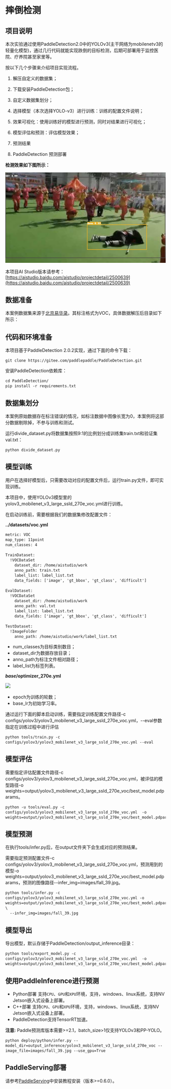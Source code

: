 # 摔倒检测


## 项目说明

本次实验通过使用PaddleDetection2.0中的YOLOv3(主干网络为mobilenetv3的轻量化模型)，通过几行代码就能实现跌倒的目标检测，后期可部署用于监控医院、疗养院甚至家里等。

按以下几个步骤来介绍项目实现流程。

1. 解压自定义的数据集；

2. 下载安装PaddleDetection包；

2. 自定义数据集划分；

4. 选择模型（本次选择YOLO-v3）进行训练：训练的配置文件说明；

5. 效果可视化：使用训练好的模型进行预测，同时对结果进行可视化；

6. 模型评估和预测：评估模型效果；

7. 预测结果

8. PaddleDetection 预测部署

**检测效果如下图所示：**

![](./images/demo.jpeg)

本项目AI Studio版本请参考：[https://aistudio.baidu.com/aistudio/projectdetail/2500639](https://aistudio.baidu.com/aistudio/projectdetail/2500639)


## 数据准备

本案例数据集来源于[北京易华录](https://dev.ehualu.com/dev/home/dataPage/cardDetail?browingNum=810&city=&collectionNum=6&createTime=1591846840000&dataPermission=1&dataSourceName=2019%E5%B9%B4%E4%B8%AD%E5%9B%BD%E5%8D%8E%E5%BD%95%E6%9D%AF%E2%88%99%E6%95%B0%E6%8D%AE%E6%B9%96%E7%AE%97%E6%B3%95%E5%A4%A7%E8%B5%9B%20%E6%B3%A8%E6%84%8F%EF%BC%9A%E6%9C%AC%E6%95%B0%E6%8D%AE%E9%9B%86%E7%94%B1%E5%8C%97%E4%BA%AC%E6%98%93%E5%8D%8E%E5%BD%95%E4%BF%A1%E6%81%AF%E6%8A%80%E6%9C%AF%E8%82%A1%E4%BB%BD%E6%9C%89%E9%99%90%E5%85%AC%E5%8F%B8%E6%8F%90%E4%BE%9B%EF%BC%8C%E4%B8%8D%E5%BE%97%E7%94%A8%E4%BA%8E%E4%BB%BB%E4%BD%95%E5%95%86%E4%B8%9A%E7%94%A8%E9%80%94%E3%80%82&datasFileType=jpg,%E5%85%B6%E4%BB%96&datasFileTypes=jpg&datasFileTypes=%E5%85%B6%E4%BB%96&detailAddr=&district=&downNum=325&flag=1&forwardNum=5&modifyTime=1591846840000&num=2&photoPath=jlAh68%2BOhFw%2BuL2LffGqhA%3D%3D&province=&publisherId=e31315fed7c84a15aab9ac014d9bba4e&publisherName=admin&taskDescribe=%E6%9C%AC%E6%95%B0%E6%8D%AE%E9%9B%86%E4%B8%BB%E8%A6%81%E4%B8%BA%E5%A7%BF%E6%80%81%E6%A3%80%E6%B5%8B-%E4%BA%BA%E4%BD%93%E6%91%94%E5%80%92%E5%A7%BF%E6%80%81%E8%AF%86%E5%88%AB%EF%BC%88%E6%9C%BA%E5%99%A8%E5%AD%A6%E4%B9%A0%EF%BC%89%E6%96%B9%E5%90%91%EF%BC%8C%E4%BB%A5%E6%96%B0%E9%97%BB%E5%9B%BE%E7%89%87%E4%B8%BA%E4%B8%BB%EF%BC%8C%E5%85%B6%E4%B8%AD%E5%9D%87%E6%B7%B7%E5%85%A5%E7%BA%A6%E4%B8%80%E5%AE%9A%E9%87%8F%E7%9A%84%E6%97%A0%E4%BA%BA%E5%9B%BE%E7%89%87%E4%BD%9C%E4%B8%BA%E5%B9%B2%E6%89%B0%E3%80%82&taskId=1000000008&taskName=2019%E5%B9%B4%E4%B8%AD%E5%9B%BD%E5%8D%8E%E5%BD%95%E6%9D%AF%E2%88%99%E6%95%B0%E6%8D%AE%E6%B9%96%E7%AE%97%E6%B3%95%E5%A4%A7%E8%B5%9B%E2%80%94%E2%80%94%E5%AE%9A%E5%90%91%E7%AE%97%E6%B3%95%E8%B5%9B%EF%BC%88%E4%BA%BA%E4%BD%93%E6%91%94%E5%80%92%E5%A7%BF%E6%80%81%E8%AF%86%E5%88%AB%EF%BC%89&timeScope=2019-12-22%2000%3A00%3A00%20-%202020-02-29%2000%3A00%3A00&type=0)。其标注格式为VOC，具体数据解压后目录如下所示：

## 代码和环境准备

本项目基于PaddleDetection 2.0.2实现，通过下面的命令下载：

```
git clone https://gitee.com/paddlepaddle/PaddleDetection.git
```

安装PaddleDetection依赖库：
```
cd PaddleDetection/
pip install -r requirements.txt
```

## 数据集划分

本案例原始数据存在标注错误的情况，如标注数据中图像长宽为0，本案例将这部分数据剔除掉，不参与训练和测试。

运行divide_dataset.py将数据集按照9:1的比例划分成训练集train.txt和验证集val.txt：
```
python divide_dataset.py
```

## 模型训练

用户在选择好模型后，只需要改动对应的配置文件后，运行train.py文件，即可实现训练。

本项目中，使用YOLOv3模型里的yolov3_mobilenet_v3_large_ssld_270e_voc.yml进行训练。

在启动训练前，需要根据我们的数据集修改配置文件：

**../datasets/voc.yml**

```
metric: VOC
map_type: 11point
num_classes: 4

TrainDataset:
  !VOCDataSet
    dataset_dir: /home/aistudio/work
    anno_path: train.txt
    label_list: label_list.txt
    data_fields: ['image', 'gt_bbox', 'gt_class', 'difficult']

EvalDataset:
  !VOCDataSet
    dataset_dir: /home/aistudio/work
    anno_path: val.txt
    label_list: label_list.txt
    data_fields: ['image', 'gt_bbox', 'gt_class', 'difficult']

TestDataset:
  !ImageFolder
    anno_path: /home/aistudio/work/label_list.txt
```

* num_classes为目标类别数目；
* dataset_dir为数据存放目录；
* anno_path为标注文件相对路径；
* label_list为标签列表。

**_base_/optimizer_270e.yml**

![](./images/modify_2.png)

* epoch为训练的轮数；
* base_lr为初始学习率。


通过运行下面的脚本启动训练，需要指定训练配置文件路径-c configs/yolov3/yolov3_mobilenet_v3_large_ssld_270e_voc.yml，--eval参数指定在训练过程中进行评估
```
python tools/train.py -c configs/yolov3/yolov3_mobilenet_v3_large_ssld_270e_voc.yml --eval
```

## 模型评估

需要指定评估配置文件路径-c configs/yolov3/yolov3_mobilenet_v3_large_ssld_270e_voc.yml，被评估的模型路径-o weights=output/yolov3_mobilenet_v3_large_ssld_270e_voc/best_model.pdparams。
```
python -u tools/eval.py -c configs/yolov3/yolov3_mobilenet_v3_large_ssld_270e_voc.yml  -o weights=output/yolov3_mobilenet_v3_large_ssld_270e_voc/best_model.pdparams
```

## 模型预测

在执行tools/infer.py后，在output文件夹下会生成对应的预测结果。

需要指定预测配置文件-c configs/yolov3/yolov3_mobilenet_v3_large_ssld_270e_voc.yml，预测用到的模型-o weights=output/yolov3_mobilenet_v3_large_ssld_270e_voc/best_model.pdparams，预测的图像路径--infer_img=images/fall_39.jpg。
```
python tools/infer.py -c configs/yolov3/yolov3_mobilenet_v3_large_ssld_270e_voc.yml -o weights=output/yolov3_mobilenet_v3_large_ssld_270e_voc/best_model.pdparams \
  --infer_img=images/fall_39.jpg
```

## 模型导出

导出模型，默认存储于PaddleDetection/output_inference目录：
```
python tools/export_model.py -c configs/yolov3/yolov3_mobilenet_v3_large_ssld_270e_voc.yml  -o weights=output/yolov3_mobilenet_v3_large_ssld_270e_voc/best_model.pdparams
```

## 使用PaddleInference进行预测
* Python部署 支持`CPU`、`GPU`和`XPU`环境，支持，windows、linux系统，支持NV Jetson嵌入式设备上部署。
* C++部署 支持`CPU`、`GPU`和`XPU`环境，支持，windows、linux系统，支持NV Jetson嵌入式设备上部署。
* PaddleDetection支持TensorRT加速。

**注意:**  Paddle预测库版本需要>=2.1，batch_size>1仅支持YOLOv3和PP-YOLO。
```
python deploy/python/infer.py --model_dir=output_inference/yolov3_mobilenet_v3_large_ssld_270e_voc --image_file=images/fall_39.jpg --use_gpu=True
```

## PaddleServing部署
请参考[PaddleServing](https://github.com/PaddlePaddle/Serving/tree/v0.6.0)中安装教程安装（版本>=0.6.0）。
